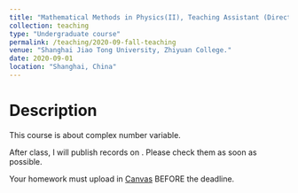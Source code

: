 ```yaml
---
title: "Mathematical Methods in Physics(II), Teaching Assistant (Director: Weidong Luo)"
collection: teaching
type: "Undergraduate course"
permalink: /teaching/2020-09-fall-teaching
venue: "Shanghai Jiao Tong University, Zhiyuan College."
date: 2020-09-01
location: "Shanghai, China"
---
```


# Description 
This course is about complex number variable.

After class, I will publish records on . Please check them as soon as possible.

Your homework must upload in [Canvas](https://oc.sjtu.edu.cn/courses/24908/) BEFORE the deadline.
